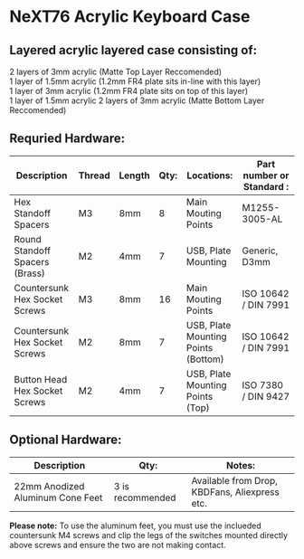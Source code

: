 NeXT76 Acrylic Keyboard Case 
=====================
Layered acrylic layered case consisting of:
---------------
2 layers of 3mm acrylic  (Matte Top Layer Reccomended)  
1 layer of 1.5mm acrylic (1.2mm FR4 plate sits in-line with this layer)   
1 layer of 3mm acrylic (1.2mm FR4 plate sits on top of this layer)  
1 layer of 1.5mm acrylic 
2 layers of 3mm acrylic (Matte Bottom Layer Reccomended)  

Requried Hardware:
---------------
| Description                    | Thread | Length | Qty: | Locations:                          | Part number or Standard : |
|--------------------------------|--------|--------|------|-------------------------------------|---------------------------|
| Hex Standoff Spacers           | M3     | 8mm    | 8    | Main Mouting Points                 | M1255-3005-AL             |
| Round Standoff Spacers (Brass) | M2     | 4mm    | 7    | USB, Plate Mounting                 | Generic, D3mm             |
| Countersunk Hex Socket Screws  | M3     | 8mm    | 16   | Main Mouting Points                 | ISO 10642 / DIN 7991      |
| Countersunk Hex Socket Screws  | M2     | 8mm    | 7    | USB, Plate Mounting Points (Bottom) | ISO 10642 / DIN 7991      |
| Button Head Hex Socket Screws  | M2     | 4mm    | 7    | USB, Plate Mounting Points (Top)    | ISO 7380 / DIN 9427       |

Optional Hardware:
---------------
| Description                      | Qty:             | Notes:                                        |
|----------------------------------|------------------|-----------------------------------------------|
| 22mm Anodized Aluminum Cone Feet | 3 is recommended | Available from Drop, KBDFans, Aliexpress etc. |

**Please note:** To use the aluminum feet, you must use the inclueded countersunk M4 screws and clip the legs of the switches mounted directly above screws and ensure the two are not making contact.
